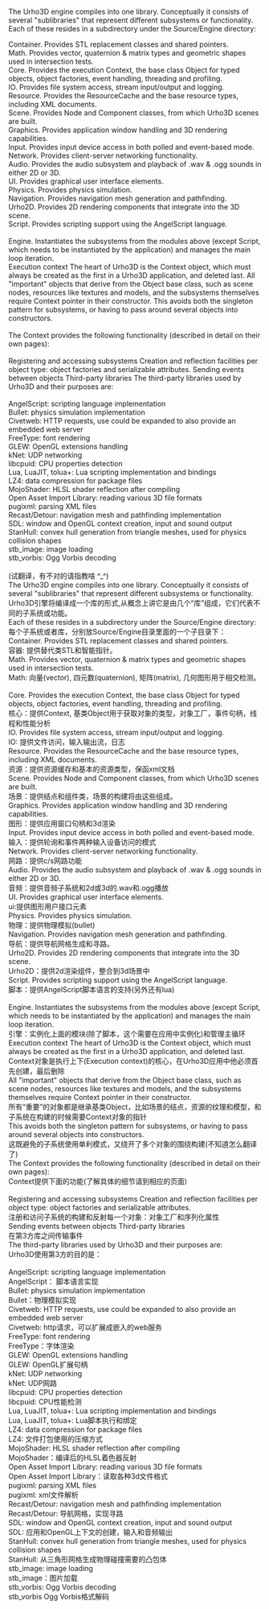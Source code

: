 

The Urho3D engine compiles into one library. Conceptually it consists of several "sublibraries" that represent different subsystems or functionality. <br />
Each of these resides in a subdirectory under the Source/Engine directory:<br />

Container. Provides STL replacement classes and shared pointers. <br />
Math. Provides vector, quaternion & matrix types and geometric shapes used in intersection tests. <br />
Core. Provides the execution Context, the base class Object for typed objects, object factories, event handling, threading and profiling. <br />
IO. Provides file system access, stream input/output and logging. <br />
Resource. Provides the ResourceCache and the base resource types, including XML documents. <br />
Scene. Provides Node and Component classes, from which Urho3D scenes are built. <br />
Graphics. Provides application window handling and 3D rendering capabilities. <br />
Input. Provides input device access in both polled and event-based mode. <br />
Network. Provides client-server networking functionality. <br />
Audio. Provides the audio subsystem and playback of .wav & .ogg sounds in either 2D or 3D. <br />
UI. Provides graphical user interface elements. <br />
Physics. Provides physics simulation. <br />
Navigation. Provides navigation mesh generation and pathfinding. <br />
Urho2D. Provides 2D rendering components that integrate into the 3D scene. <br />
Script. Provides scripting support using the AngelScript language.<br />
<br />
 Engine. Instantiates the subsystems from the modules above (except Script, which needs to be instantiated by the application) and manages the main loop iteration. <br />
 Execution context The heart of Urho3D is the Context object, which must always be created as the first in a Urho3D application, and deleted last. All "important" objects that derive from the Object base class, such as scene nodes, resources like textures and models, and the subsystems themselves require Context pointer in their constructor. This avoids both the singleton pattern for subsystems, or having to pass around several objects into constructors.<br />
<br />
The Context provides the following functionality (described in detail on their own pages):<br />
<br />
Registering and accessing subsystems Creation and reflection facilities per object type: object factories and serializable attributes. Sending events between objects Third-party libraries The third-party libraries used by Urho3D and their purposes are:<br />
<br />
AngelScript: scripting language implementation <br />
Bullet: physics simulation implementation <br />
Civetweb: HTTP requests, use could be expanded to also provide an embedded web server <br />
FreeType: font rendering <br />
GLEW: OpenGL extensions handling <br />
kNet: UDP networking <br />
libcpuid: CPU properties detection <br />
Lua, LuaJIT, tolua+: Lua scripting implementation and bindings <br />
LZ4: data compression for package files <br />
MojoShader: HLSL shader reflection after compiling <br />
Open Asset Import Library: reading various 3D file formats <br />
pugixml: parsing XML files <br />
Recast/Detour: navigation mesh and pathfinding implementation <br />
SDL: window and OpenGL context creation, input and sound output <br />
StanHull: convex hull generation from triangle meshes, used for physics collision shapes <br />
stb_image: image loading <br />
stb_vorbis: Ogg Vorbis decoding<br />
<br />
(试翻译，有不对的请指教啥 ^_^)<br />
The Urho3D engine compiles into one library. Conceptually it consists of several "sublibraries" that represent different subsystems or functionality. <br />
Urho3D引擎将编译成一个库的形式,从概念上讲它是由几个“库”组成，它们代表不同的子系统或功能。<br />
Each of these resides in a subdirectory under the Source/Engine directory:<br />
每个子系统或者库，分别放Source/Engine目录里面的一个子目录下：<br />
Container. Provides STL replacement classes and shared pointers. <br />
容器: 提供替代类STL和智能指针。<br />
Math. Provides vector, quaternion & matrix types and geometric shapes used in intersection tests.<br />
Math: 向量(vector), 四元数(quaternion), 矩阵(matrix), 几何图形用于相交检测。<br />
<br />
Core. Provides the execution Context, the base class Object for typed objects, object factories, event handling, threading and profiling. <br />
核心：提供Context, 基类Object用于获取对象的类型，对象工厂，事件句柄，线程和性能分析<br />
IO. Provides file system access, stream input/output and logging. <br />
IO: 提供文件访问，输入输出流，日志<br />
Resource. Provides the ResourceCache and the base resource types, including XML documents. <br />
资源：提供资源缓存和基本的资源类型，保函xml文档<br />
Scene. Provides Node and Component classes, from which Urho3D scenes are built. <br />
场景：提供结点和组件类，场景的构建将由这些组成。<br />
Graphics. Provides application window handling and 3D rendering capabilities. <br />
图形：提供应用窗口句柄和3d渲染<br />
Input. Provides input device access in both polled and event-based mode. <br />
输入：提供轮询和事件两种输入设备访问的模式<br />
Network. Provides client-server networking functionality. <br />
网路：提供c/s网路功能<br />
Audio. Provides the audio subsystem and playback of .wav & .ogg sounds in either 2D or 3D. <br />
音频：提供音频子系统和2d或3d的.wav和.ogg播放<br />
UI. Provides graphical user interface elements. <br />
ui:提供图形用户接口元素<br />
Physics. Provides physics simulation. <br />
物理：提供物理模拟(bullet)<br />
Navigation. Provides navigation mesh generation and pathfinding. <br />
导航：提供导航网格生成和寻路。<br />
Urho2D. Provides 2D rendering components that integrate into the 3D scene. <br />
Urho2D：提供2d渲染组件，整合到3d场景中<br />
Script. Provides scripting support using the AngelScript language.<br />
脚本：提供AngelScript脚本语言的支持(另外还有lua)<br />
<br />
 Engine. Instantiates the subsystems from the modules above (except Script, which needs to be instantiated by the application) and manages the main loop iteration. <br />
 引擎：实例化上面的模块(除了脚本，这个需要在应用中实例化)和管理主循环<br />
 Execution context The heart of Urho3D is the Context object, which must always be created as the first in a Urho3D application, and deleted last. <br />
 Context对象是执行上下(Execution context)的核心，在Urho3D应用中他必须首先创建，最后删除<br />
 All "important" objects that derive from the Object base class, such as scene nodes, resources like textures and models, and the subsystems themselves require Context pointer in their constructor. <br />
 所有“重要”的对象都是继承基类Object，比如场景的结点，资源的纹理和模型，和子系统在构建的时候需要Context对象的指针<br />
 This avoids both the singleton pattern for subsystems, or having to pass around several objects into constructors.<br />
这既避免的子系统使用单利模式，又绕开了多个对象的围绕构建(不知道怎么翻译了)<br />
The Context provides the following functionality (described in detail on their own pages):<br />
Context提供下面的功能(了解具体的细节请到相应的页面)<br />
<br />
Registering and accessing subsystems Creation and reflection facilities per object type: object factories and serializable attributes. <br />
注册和访问子系统的构建和反射每一个对象：对象工厂和序列化属性<br />
Sending events between objects Third-party libraries <br />
在第3方库之间传输事件<br />
The third-party libraries used by Urho3D and their purposes are:<br />
Urho3D使用第3方的目的是：<br />
<br />
AngelScript: scripting language implementation <br />
AngelScript： 脚本语言实现<br />
Bullet: physics simulation implementation <br />
Bullet：物理模拟实现<br />
Civetweb: HTTP requests, use could be expanded to also provide an embedded web server <br />
Civetweb: http请求，可以扩展成嵌入的web服务<br />
FreeType: font rendering <br />
FreeType：字体渲染<br />
GLEW: OpenGL extensions handling <br />
GLEW: OpenGL扩展句柄<br />
kNet: UDP networking <br />
kNet: UDP网路<br />
libcpuid: CPU properties detection <br />
libcpuid: CPU性能检测<br />
Lua, LuaJIT, tolua+: Lua scripting implementation and bindings <br />
Lua, LuaJIT, tolua+: Lua脚本执行和绑定<br />
LZ4: data compression for package files <br />
LZ4: 文件打包使用的压缩方式<br />
MojoShader: HLSL shader reflection after compiling <br />
MojoShader：编译后的HLSL着色器反射<br />
Open Asset Import Library: reading various 3D file formats <br />
Open Asset Import Library：读取各种3d文件格式<br />
pugixml: parsing XML files <br />
pugixml: xml文件解析<br />
Recast/Detour: navigation mesh and pathfinding implementation <br />
Recast/Detour: 导航网格，实现寻路<br />
SDL: window and OpenGL context creation, input and sound output <br />
SDL: 应用和OpenGL上下文的创建，输入和音频输出<br />
StanHull: convex hull generation from triangle meshes, used for physics collision shapes <br />
StanHull: 从三角形网格生成物理碰撞需要的凸包体<br />
stb_image: image loading <br />
stb_image：图片加载<br />
stb_vorbis: Ogg Vorbis decoding<br />
stb_vorbis  Ogg Vorbis格式解码<br />
<br />
